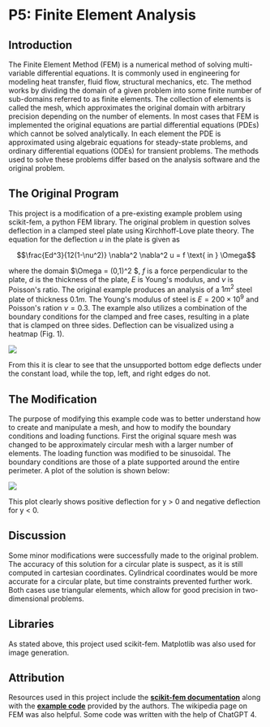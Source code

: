 # P5: Finite Element Analysis

## Introduction
The Finite Element Method (FEM) is a numerical method of solving multi-variable differential equations. It is commonly used in engineering for modeling heat transfer, fluid flow, structural mechanics, etc. The method works by dividing the domain of a given problem into some finite number of sub-domains referred to as finite elements. The collection of elements is called the mesh, which approximates the original domain with arbitrary precision depending on the number of elements. In most cases that FEM is implemented the original equations are partial differential equations (PDEs) which cannot be solved analytically. In each element the PDE is approximated using algebraic equations for steady-state problems, and ordinary differential equations (ODEs) for transient problems. The methods used to solve these problems differ based on the analysis software and the original problem.

## The Original Program

This project is a modification of a pre-existing example problem using scikit-fem, a python FEM library. The original problem in question solves deflection in a clamped steel plate using Kirchhoff-Love plate theory. The equation for the deflection $u$ in the plate is given as

```math
\frac{Ed^3}{12(1-\nu^2)} \nabla^2 \nabla^2 u = f \text{ in } \Omega
```
where the domain $\Omega = (0,1)^2 $, $f$ is a force perpendicular to the plate, $d$ is the thickness of the plate, $E$ is Young's modulus, and $\nu$ is Poisson's ratio. The original example produces an analysis of a $1m^2$ steel plate of thickness $0.1m$. The Young's modulus of steel is $E = 200\times10^9$ and Poisson's ration $\nu = 0.3$. The example also utilizes a combination of the boundary conditions for the clamped and free cases, resulting in a plate that is clamped on three sides. Deflection can be visualized using a heatmap (Fig. 1).

![](https://github.com/asgrice/PHYS4130-S25/blob/main/p5-Individual/asgrice/writeup/deflection_square.png)

From this it is clear to see that the unsupported bottom edge deflects under the constant load, while the top, left, and right edges do not.

## The Modification
The purpose of modifying this example code was to better understand how to create and manipulate a mesh, and how to modify the boundary conditions and loading functions. First the original square mesh was changed to be approximately circular mesh with a larger number of elements. The loading function was modified to be sinusoidal. The boundary conditions are those of a plate supported around the entire perimeter. A plot of the solution is shown below: 

![](https://github.com/asgrice/PHYS4130-S25/blob/main/p5-Individual/asgrice/writeup/deflection_round.png)

This plot clearly shows positive deflection for y > 0 and negative deflection for y < 0. 

## Discussion
Some minor modifications were successfully made to the original problem. The accuracy of this solution for a circular plate is suspect, as it is still computed in cartesian coordinates. Cylindrical coordinates would be more accurate for a circular plate, but time constraints prevented further work. Both cases use triangular elements, which allow for good precision in two-dimensional problems. 

## Libraries
As stated above, this project used scikit-fem. Matplotlib was also used for image generation.
## Attribution
Resources used in this project include the [**scikit-fem documentation**](https://scikit-fem.readthedocs.io/en/latest/api.html#class-meshhex) along with the [**example code**](https://github.com/kinnala/scikit-fem/blob/10.0.2/docs/examples/ex02.py) provided by the authors. The wikipedia page on FEM was also helpful. Some code was written with the help of ChatGPT 4. 